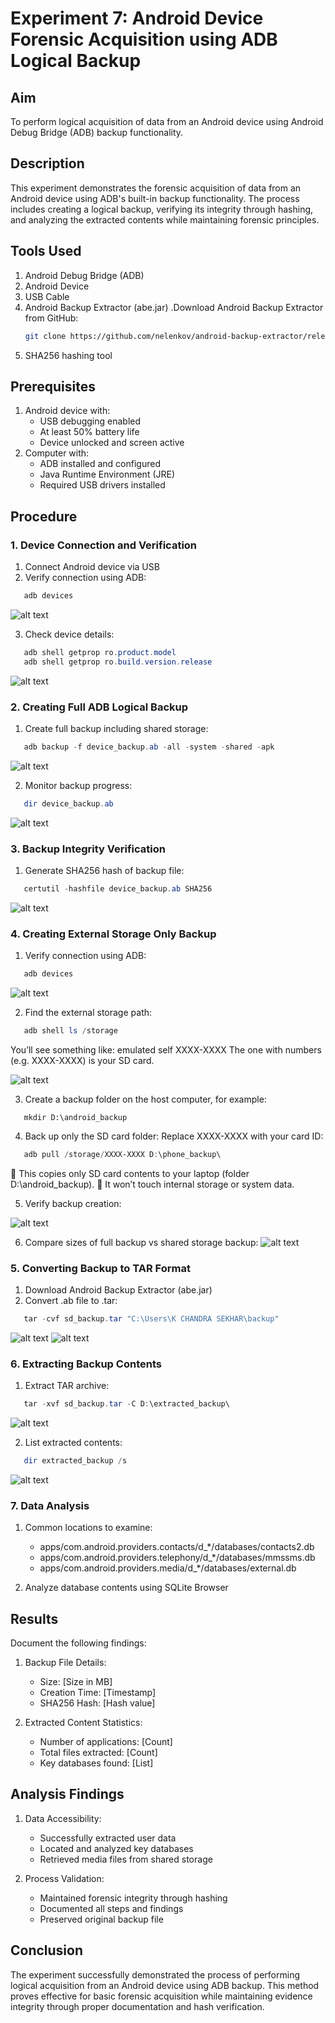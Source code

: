 # Experiment 7: Android Device Forensic Acquisition using ADB Logical Backup

## Aim
To perform logical acquisition of data from an Android device using Android Debug Bridge (ADB) backup functionality.

## Description
This experiment demonstrates the forensic acquisition of data from an Android device using ADB's built-in backup functionality. The process includes creating a logical backup, verifying its integrity through hashing, and analyzing the extracted contents while maintaining forensic principles.

## Tools Used
1. Android Debug Bridge (ADB)
2. Android Device
3. USB Cable
4. Android Backup Extractor (abe.jar)
      .Download Android Backup Extractor from GitHub:
   ```bash
   git clone https://github.com/nelenkov/android-backup-extractor/releases/tag/latest
   ```
5. SHA256 hashing tool

## Prerequisites
1. Android device with:
   - USB debugging enabled
   - At least 50% battery life
   - Device unlocked and screen active
2. Computer with:
   - ADB installed and configured
   - Java Runtime Environment (JRE)
   - Required USB drivers installed

## Procedure

### 1. Device Connection and Verification
1. Connect Android device via USB
2. Verify connection using ADB:
```powershell
   adb devices
```
![alt text](<Output Screenshot\Exp7\Screenshot 2025-10-23 231526.png>)
<!-- [Insert Screenshot: ADB devices list output] -->

3. Check device details:
```powershell
   adb shell getprop ro.product.model
   adb shell getprop ro.build.version.release
```
![alt text](<Output Screenshot\Exp7\Screenshot 2025-10-23 233804.png>)
<!-- [Insert Screenshot: Device properties output] -->

### 2. Creating Full ADB Logical Backup
1. Create full backup including shared storage:
```powershell
   adb backup -f device_backup.ab -all -system -shared -apk
```
![alt text](<Output Screenshot\Exp7\Screenshot 2025-10-23 234009.png>)
<!-- [Insert Screenshot: Backup creation dialog on device] -->

2. Monitor backup progress:
```powershell
   dir device_backup.ab
```
![alt text](<Output Screenshot\Exp6\Screenshot 2025-10-23 222950.png>)
<!-- [Insert Screenshot: File size and creation time] -->

### 3. Backup Integrity Verification
1. Generate SHA256 hash of backup file:
```powershell
   certutil -hashfile device_backup.ab SHA256
```
![alt text](<Output Screenshot\Exp7\Screenshot 2025-10-23 234443.png>)
<!-- [Insert Screenshot: Hash output] -->

### 4. Creating External Storage Only Backup
1. Verify connection using ADB:
```powershell
   adb devices
```
![alt text](<Output Screenshot\Exp7\Screenshot 2025-10-24 230100.1.png>)
<!-- [Insert Screenshot: Shared storage backup dialog] -->

2. Find the external storage path:
```powershell
   adb shell ls /storage
```
You’ll see something like:
emulated  self  XXXX-XXXX
The one with numbers (e.g. XXXX-XXXX) is your SD card.

![alt text](<Output Screenshot\Exp7\Screenshot 2025-10-24 230100.1.2.png>)

3. Create a backup folder on the host computer, for example:
```poweshell
   mkdir D:\android_backup
```

4. Back up only the SD card folder:
Replace XXXX-XXXX with your card ID:
```powershell
   adb pull /storage/XXXX-XXXX D:\phone_backup\
```
🔹 This copies only SD card contents to your laptop (folder D:\android_backup\).
🔹 It won’t touch internal storage or system data.

5. Verify backup creation:

![alt text](<Output Screenshot\Exp7\Screenshot 2025-10-24 225851.png>)
<!-- [Insert Screenshot: Shared storage backup file details] -->

6. Compare sizes of full backup vs shared storage backup:
![alt text](<Output Screenshot\Exp7\Screenshot 2025-10-24 225926.png>)
<!-- [Insert Screenshot: Size comparison of backup files] -->


### 5. Converting Backup to TAR Format
1. Download Android Backup Extractor (abe.jar)
2. Convert .ab file to .tar:
```powershell
   tar -cvf sd_backup.tar "C:\Users\K CHANDRA SEKHAR\backup"
```
![alt text](<Output Screenshot\Exp7\Screenshot 2025-10-24 233410.png>)
![alt text](<Output Screenshot\Exp7\Screenshot 2025-10-24 233430.png>)
<!-- [Insert Screenshot: Conversion process output] -->

### 6. Extracting Backup Contents
1. Extract TAR archive:
```powershell
   tar -xvf sd_backup.tar -C D:\extracted_backup\
```
![alt text](<Output Screenshot\Exp7\Screenshot 2025-10-24 234127.png>)
<!-- [Insert Screenshot: Extraction process] -->

2. List extracted contents:
```powershell
   dir extracted_backup /s
```
![alt text](<Output Screenshot\Exp7\Screenshot 2025-10-24 234421.png>)
<!-- [Insert Screenshot: Directory listing] -->

### 7. Data Analysis

1. Common locations to examine:
   - apps/com.android.providers.contacts/d_*/databases/contacts2.db
   - apps/com.android.providers.telephony/d_*/databases/mmssms.db
   - apps/com.android.providers.media/d_*/databases/external.db

2. Analyze database contents using SQLite Browser

## Results
Document the following findings:
1. Backup File Details:
   - Size: [Size in MB]
   - Creation Time: [Timestamp]
   - SHA256 Hash: [Hash value]

2. Extracted Content Statistics:
   - Number of applications: [Count]
   - Total files extracted: [Count]
   - Key databases found: [List]

## Analysis Findings
1. Data Accessibility:
   - Successfully extracted user data
   - Located and analyzed key databases
   - Retrieved media files from shared storage

2. Process Validation:
   - Maintained forensic integrity through hashing
   - Documented all steps and findings
   - Preserved original backup file

## Conclusion
The experiment successfully demonstrated the process of performing logical acquisition from an Android device using ADB backup. This method proves effective for basic forensic acquisition while maintaining evidence integrity through proper documentation and hash verification.
